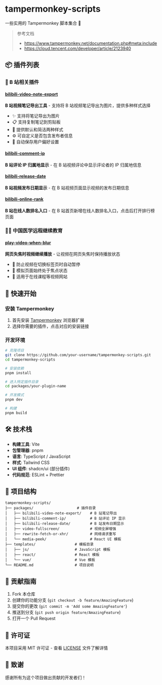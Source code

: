 # tampermonkey-scripts

一些实用的 Tampermonkey 脚本集合 🚀

> 参考文档
>
> - https://www.tampermonkey.net/documentation.php#meta:include
> - https://cloud.tencent.com/developer/article/2123940

## 📦 插件列表

### 🎯 B 站相关插件

#### [bilibili-video-note-export](./packages/bilibili-video-note-export/)

**B 站视频笔记导出工具** - 支持将 B 站视频笔记导出为图片，提供多种样式选择

- ✨ 支持将笔记导出为图片
- 📋 支持复制笔记到剪贴板
- 🎨 提供默认和简洁两种样式
- ⚙️ 可自定义是否包含发布者信息
- 💾 自动保存用户偏好设置

#### [bilibili-comment-ip](./packages/bilibili-comment-ip/)

**B 站评论 IP 归属地显示** - 在 B 站视频评论中显示评论者的 IP 归属地信息

#### [bilibili-release-date](./packages/bilibili-release-date/)

**B 站视频发布日期显示** - 在 B 站视频页面显示视频的发布日期信息

#### [bilibili-online-rank](./packages/bilibili-online-rank/)

**B 站在线人数排名入口** - 在 B 站首页新增在线人数排名入口，点击后打开排行榜页面

### 🧑‍🏫 中国医学远程继续教育

#### [play-video-when-blur](./packages/play-video-when-blur/)

**网页失焦时视频继续播放** - 让视频在网页失焦时保持播放状态

- 🎥 防止视频在切换标签页时自动暂停
- 🔄 模拟页面始终处于焦点状态
- 🎯 适用于在线课程等视频网站
<!--

### 🎬 视频相关插件

#### [video-fullscreen](./packages/video-fullscreen/)

**视频全屏增强工具** - 为网页中的视频元素添加全屏功能增强

- 🎥 为任意视频元素添加全屏按钮
- 🎯 智能定位全屏按钮
- 🔄 响应式适配视频尺寸变化

### 🌐 网络相关插件

#### [rewrite-fetch-or-xhr](./packages/rewrite-fetch-or-xhr/)

**网络请求重写工具** - 用于拦截和重写网页的 fetch 和 XHR 请求

- 🔍 拦截网络请求
- ✏️ 重写请求参数
- 📊 请求监控和调试

### 🎨 UI 组件模板

#### [media-peek](./packages/media-peek/)

**React + Vite + TypeScript 模板** - 基于 shadcn/ui 的现代化 UI 组件模板

- ⚛️ React + TypeScript
- ⚡ Vite 构建工具
- 🎨 Tailwind CSS + shadcn/ui
- 🔧 ESLint + Prettier
- 📱 响应式设计 -->

## 🚀 快速开始

### 安装 Tampermonkey

1. 首先安装 [Tampermonkey](https://www.tampermonkey.net/) 浏览器扩展
2. 选择你需要的插件，点击对应的安装链接

### 开发环境

```bash
# 克隆项目
git clone https://github.com/your-username/tampermonkey-scripts.git
cd tampermonkey-scripts

# 安装依赖
pnpm install

# 进入特定插件目录
cd packages/your-plugin-name

# 开发模式
pnpm dev

# 构建
pnpm build
```

## 🛠️ 技术栈

- **构建工具**: Vite
- **包管理器**: pnpm
- **语言**: TypeScript / JavaScript
- **样式**: Tailwind CSS
- **UI 组件**: shadcn/ui (部分插件)
- **代码规范**: ESLint + Prettier

## 📁 项目结构

```
tampermonkey-scripts/
├── packages/                    # 插件目录
│   ├── bilibili-video-note-export/    # B 站笔记导出
│   ├── bilibili-comment-ip/           # B 站评论 IP 显示
│   ├── bilibili-release-date/         # B 站发布日期显示
│   ├── video-fullscreen/              # 视频全屏增强
│   ├── rewrite-fetch-or-xhr/          # 网络请求重写
│   └── media-peek/                    # React UI 模板
├── templates/                  # 模板目录
│   ├── js/                     # JavaScript 模板
│   ├── react/                  # React 模板
│   └── vue/                    # Vue 模板
└── README.md                   # 项目说明
```

## 🤝 贡献指南

1. Fork 本仓库
2. 创建你的功能分支 (`git checkout -b feature/AmazingFeature`)
3. 提交你的更改 (`git commit -m 'Add some AmazingFeature'`)
4. 推送到分支 (`git push origin feature/AmazingFeature`)
5. 打开一个 Pull Request

## 📄 许可证

本项目采用 MIT 许可证 - 查看 [LICENSE](LICENSE) 文件了解详情

## 🙏 致谢

感谢所有为这个项目做出贡献的开发者们！
